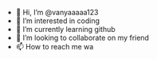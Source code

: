 - 👋 Hi, I’m @vanyaaaaa123
- 👀 I’m interested in coding
- 🌱 I’m currently learning github
- 💞️ I’m looking to collaborate on my friend
- 📫 How to reach me wa 

<!---
vanyaaaaa123/vanyaaaaa123 is a ✨ special ✨ repository because its `README.md` (this file) appears on your GitHub profile.
You can click the Preview link to take a look at your changes.
--->
